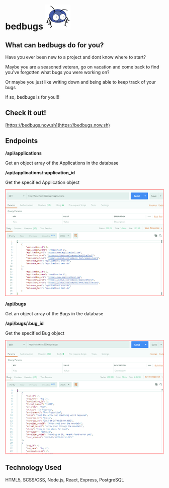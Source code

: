 # bedbugs ![bedbugs](./src/images/blue_bug_thumbnail.svg)

## What can bedbugs do for you?
Have you ever been new to a project and dont know where to start?

Maybe you are a seasoned veteran, go on vacation and come back to find you've forgotten what bugs you were working on?

Or maybe you just like writing down and being able to keep track of your bugs

If so, bedbugs is for you!!!

## Check it out!
[https://bedbugs.now.sh](https://bedbugs.now.sh)


## Endpoints

**/api/applications**

Get an object array of the Applications in the database

**/api/applications/:application_id**

Get the specified Application object

![Applications List](./src/images/applications.PNG)

**/api/bugs**

Get an object array of the Bugs in the database

**/api/bugs/:bug_id**

Get the specified Bug object

![Bugs List](./src/images/bugs.PNG)


## Technology Used
HTML5, SCSS/CSS, Node.js, React, Express, PostgreSQL